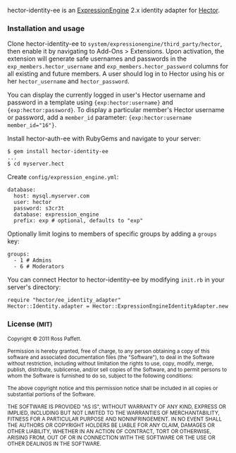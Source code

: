 hector-identity-ee is an [ExpressionEngine](http://expressionengine.com/) 2.x identity adapter for [Hector](http://github.com/sstephenson/hector).

### Installation and usage

Clone hector-identity-ee to `system/expressionengine/third_party/hector`, then enable it by navigating to Add-Ons > Extensions. Upon activation, the extension will generate safe usernames and passwords in the `exp_members.hector_username` and `exp_members.hector_password` columns for all existing and future members. A user should log in to Hector using his or her `hector_username` and `hector_password`.

You can display the currently logged in user's Hector username and password in a template using `{exp:hector:username}` and `{exp:hector:password}`. To display a particular member's Hector username or password, add a `member_id` parameter: `{exp:hector:username member_id="16"}`.

Install hector-auth-ee with RubyGems and navigate to your server:

    $ gem install hector-identity-ee
    ...
    $ cd myserver.hect

Create `config/expression_engine.yml`:

    database:
      host: mysql.myserver.com
      user: hector
      password: s3cr3t
      database: expression_engine
      prefix: exp # optional, defaults to "exp"

Optionally limit logins to members of specific groups by adding a `groups` key:

    groups:
      - 1 # Admins
      - 6 # Moderators

You can connect Hector to hector-identity-ee by modifying `init.rb` in your server's directory:

    require "hector/ee_identity_adapter"
    Hector::Identity.adapter = Hector::ExpressionEngineIdentityAdapter.new

### License <small>(MIT)</small>

<small>Copyright © 2011 Ross Paffett.</small>

<small>Permission is hereby granted, free of charge, to any person obtaining a copy of this software and associated documentation files (the "Software"), to deal in the Software without restriction, including without limitation the rights to use, copy, modify, merge, publish, distribute, sublicense, and/or sell copies of the Software, and to permit persons to whom the Software is furnished to do so, subject to the following conditions:</small>

<small>The above copyright notice and this permission notice shall be included in all copies or substantial portions of the Software.</small>

<small>THE SOFTWARE IS PROVIDED "AS IS", WITHOUT WARRANTY OF ANY KIND, EXPRESS OR IMPLIED, INCLUDING BUT NOT LIMITED TO THE WARRANTIES OF MERCHANTABILITY, FITNESS FOR A PARTICULAR PURPOSE AND NONINFRINGEMENT. IN NO EVENT SHALL THE AUTHORS OR COPYRIGHT HOLDERS BE LIABLE FOR ANY CLAIM, DAMAGES OR OTHER LIABILITY, WHETHER IN AN ACTION OF CONTRACT, TORT OR OTHERWISE, ARISING FROM, OUT OF OR IN CONNECTION WITH THE SOFTWARE OR THE USE OR OTHER DEALINGS IN THE SOFTWARE.</small>
